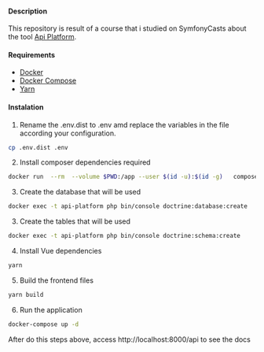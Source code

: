#### Description
This repository is result of a course that i studied on SymfonyCasts about the tool [Api Platform](https://api-platform.com/). 

#### Requirements
* [Docker](https://docs.docker.com/install/linux/docker-ce/debian/)
* [Docker Compose](https://docs.docker.com/compose/install/)
* [Yarn](https://yarnpkg.com/getting-started/install)

#### Instalation

1. Rename the .env.dist to .env amd replace the variables in the file according your configuration.
```sh
cp .env.dist .env
```

2. Install composer dependencies required
```sh
docker run  --rm  --volume $PWD:/app --user $(id -u):$(id -g)   composer install --ignore-platform-reqs
```
3. Create the database that will be used
```sh
docker exec -t api-platform php bin/console doctrine:database:create
```
3. Create the tables that will be used
```sh
docker exec -t api-platform php bin/console doctrine:schema:create
```
4. Install Vue dependencies
```sh
yarn
```
5. Build the frontend files
```sh
yarn build
```
6. Run the application
```sh
docker-compose up -d
``` 

After do this steps above, access http://localhost:8000/api to see the docs
